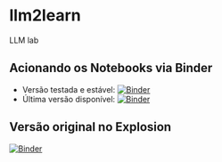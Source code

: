 # llm2learn
LLM lab

## Acionando os Notebooks via Binder

* Versão testada e estável:
  [![Binder](https://mybinder.org/badge_logo.svg)](https://mybinder.org/v2/gh/santanche/llm2learn/v0.1.0)
* Última versão disponível:
  [![Binder](https://mybinder.org/badge_logo.svg)](https://mybinder.org/v2/gh/santanche/llm2learn/HEAD)

## Versão original no Explosion

[![Binder](https://mybinder.org/badge_logo.svg)](https://mybinder.org/v2/gh/explosion/spacy-io-binder/HEAD)